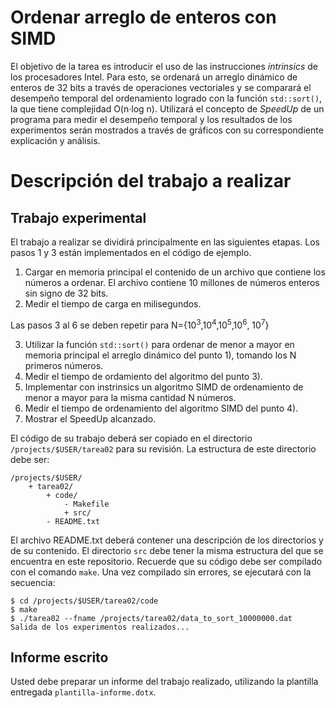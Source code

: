 # Ordenar arreglo de enteros con SIMD

El objetivo de la tarea es introducir el uso de las instrucciones *intrinsics* de los procesadores Intel. Para esto, se ordenará un arreglo dinámico de enteros de 32 bits a través de operaciones vectoriales y se comparará el desempeño temporal del ordenamiento logrado con la función ```std::sort()```, la que tiene complejidad O(n·log n). Utilizará el concepto de *SpeedUp* de un programa para medir el desempeño temporal y los resultados de los experimentos serán mostrados a través de gráficos con su correspondiente explicación y análisis.

# Descripción del trabajo a realizar

## Trabajo experimental

El trabajo a realizar se dividirá principalmente en las siguientes etapas. Los pasos 1 y 3 están implementados en el código de ejemplo.

1. Cargar en memoria principal el contenido de un archivo que contiene los números a ordenar. El archivo contiene 10 millones de números enteros sin signo de 32 bits.
2. Medir el tiempo de carga en milisegundos.

Las pasos 3 al 6 se deben repetir para N={10<sup>3</sup>,10<sup>4</sup>,10<sup>5</sup>,10<sup>6</sup>, 10<sup>7</sup>}

3. Utilizar la función ```std::sort()``` para ordenar de menor a mayor en memoria principal el arreglo dinámico del punto 1), tomando los N primeros números.
4. Medir el tiempo de ordamiento del algoritmo del punto 3).
4. Implementar con instrinsics un algoritmo SIMD de ordenamiento de menor a mayor para la misma cantidad N números.
5. Medir el tiempo de ordenamiento del algoritmo SIMD del punto 4).
6. Mostrar el SpeedUp alcanzado.

El código de su trabajo deberá ser copiado en el directorio ```/projects/$USER/tarea02``` para su revisión. La estructura de este directorio debe ser:

```
/projects/$USER/
	+ tarea02/
		+ code/
			- Makefile
			+ src/
		- README.txt	
```

El archivo README.txt deberá contener una descripción de los directorios y de su contenido. El directorio ```src``` debe tener la misma estructura del que se encuentra en este repositorio. Recuerde que su código debe ser compilado con el comando ```make```. Una vez compilado sin errores, se ejecutará con la secuencia:

```
$ cd /projects/$USER/tarea02/code
$ make
$ ./tarea02 --fname /projects/tarea02/data_to_sort_10000000.dat	
Salida de los experimentos realizados...
```


## Informe escrito

Usted debe preparar un informe del trabajo realizado, utilizando la plantilla entregada ```plantilla-informe.dotx```. 
